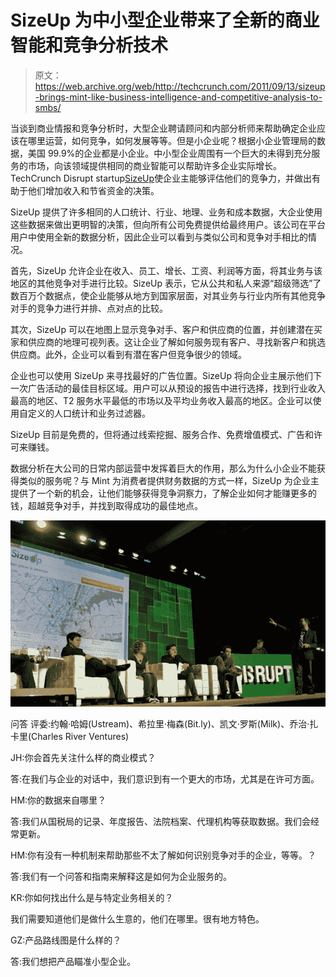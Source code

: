 # SizeUp 为中小型企业带来了全新的商业智能和竞争分析技术

> 原文：<https://web.archive.org/web/http://techcrunch.com/2011/09/13/sizeup-brings-mint-like-business-intelligence-and-competitive-analysis-to-smbs/>

当谈到商业情报和竞争分析时，大型企业聘请顾问和内部分析师来帮助确定企业应该在哪里运营，如何竞争，如何发展等等。但是小企业呢？根据小企业管理局的数据，美国 99.9%的企业都是小企业。中小型企业周围有一个巨大的未得到充分服务的市场，向该领域提供相同的商业智能可以帮助许多企业实际增长。TechCrunch Disrupt startup[SizeUp](https://web.archive.org/web/20230205020651/http://www.sizeup.com/)使企业主能够评估他们的竞争力，并做出有助于他们增加收入和节省资金的决策。

SizeUp 提供了许多相同的人口统计、行业、地理、业务和成本数据，大企业使用这些数据来做出更明智的决策，但向所有公司免费提供给最终用户。该公司在平台用户中使用全新的数据分析，因此企业可以看到与类似公司和竞争对手相比的情况。

首先，SizeUp 允许企业在收入、员工、增长、工资、利润等方面，将其业务与该地区的其他竞争对手进行比较。SizeUp 表示，它从公共和私人来源“超级筛选”了数百万个数据点，使企业能够从地方到国家层面，对其业务与行业内所有其他竞争对手的竞争力进行并排、点对点的比较。

其次，SizeUp 可以在地图上显示竞争对手、客户和供应商的位置，并创建潜在买家和供应商的地理可视列表。这让企业了解如何服务现有客户、寻找新客户和挑选供应商。此外，企业可以看到有潜在客户但竞争很少的领域。

企业也可以使用 SizeUp 来寻找最好的广告位置。SizeUp 将向企业主展示他们下一次广告活动的最佳目标区域。用户可以从预设的报告中进行选择，找到行业收入最高的地区、T2 服务水平最低的市场以及平均业务收入最高的地区。企业可以使用自定义的人口统计和业务过滤器。

SizeUp 目前是免费的，但将通过线索挖掘、服务合作、免费增值模式、广告和许可来赚钱。

数据分析在大公司的日常内部运营中发挥着巨大的作用，那么为什么小企业不能获得类似的服务呢？与 Mint 为消费者提供财务数据的方式一样，SizeUp 为企业主提供了一个新的机会，让他们能够获得竞争洞察力，了解企业如何才能赚更多的钱，超越竞争对手，并找到取得成功的最佳地点。

![](img/7bd3d921d3c52e7e1ef4bad1aad18648.png "disruptSF11-2900-1")

问答
评委:约翰·哈姆(Ustream)、希拉里·梅森(Bit.ly)、凯文·罗斯(Milk)、乔治·扎卡里(Charles River Ventures)

JH:你会首先关注什么样的商业模式？

答:在我们与企业的对话中，我们意识到有一个更大的市场，尤其是在许可方面。

HM:你的数据来自哪里？

答:我们从国税局的记录、年度报告、法院档案、代理机构等获取数据。我们会经常更新。

HM:你有没有一种机制来帮助那些不太了解如何识别竞争对手的企业，等等。？

答:我们有一个问答和指南来解释这是如何为企业服务的。

KR:你如何找出什么是与特定业务相关的？

我们需要知道他们是做什么生意的，他们在哪里。很有地方特色。

GZ:产品路线图是什么样的？

答:我们想把产品瞄准小型企业。